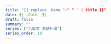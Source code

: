 ```yaml
---
title: "{{ replace .Name "-" " " | title }}"
date: {{ .Date  }}
draft: false
summary: ""
series: ["八股文 查缺补漏"]
series_order: 10
---
```


